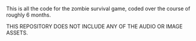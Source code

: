 This is all the code for the zombie survival game, coded over the course of roughly 6 months.

THIS REPOSITORY DOES NOT INCLUDE ANY OF THE AUDIO OR IMAGE ASSETS.
